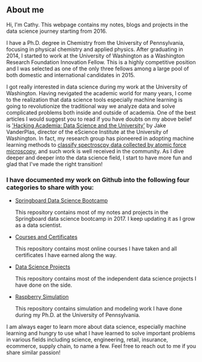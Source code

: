 ## About me
Hi, I'm Cathy. This webpage contains my notes, blogs and projects in the data science journey starting from 2016.

I have a Ph.D. degree in Chemistry from the University of Pennsylvania, focusing in physical chemistry and applied physics. After graduating in 2014, I started to work at the University of Washington as a Washington Research Foundation Innovation Fellow. This is a highly competitive position and I was selected as one of the only three fellows among a large pool of both domestic and international candidates in 2015.

I got really interested in data science during my work at the University of Washington. Having nevigated the academic world for many years, I come to the realization that data science tools especially machine learning is going to revolutionize the traditional way we analyze data and solve complicated problems both inside and outside of academia. One of the best articles I would suggest you to read if you have doubts on my above belief is ['Hacking Academia: Data Science and the University'](https://jakevdp.github.io/blog/2014/08/22/hacking-academia/) by Jake VanderPlas, director of the eScience Institute at the University of Washington. In fact, my research group has pioneered in adopting machine learning methods to [classify spectroscpy data collected by atomic force microscopy](https://pubs.acs.org/doi/abs/10.1021/acs.jcim.5b00722), and such work is well received in the community. As I dive deeper and deeper into the data science field, I start to have more fun and glad that I've made the right transition! 

### I have documented my work on Github into the following four categories to share with you:

- [Springboard Data Science Bootcamp](https://github.com/CathyQian/Springboard_Data_Science)
  
  This repository contains most of my notes and projects in the Springboard data science bootcamp in 2017. I keep updating it as I grow 
  as a data scientist.
  
- [Courses and Certificates](https://github.com/CathyQian/Courses_and_Certificates)
  
  This repository contains most online courses I have taken and all certificates I have earned along the way.
  
- [Data Science Projects](https://github.com/CathyQian/Data_Science_Projects)
  
  This repository contains most of the independent data science projects I have done on the side.
  
- [Raspberry Simulation](https://github.com/CathyQian/Raspberry_Simulation)
  
  This repository contains simulation and modeling work I have done during my Ph.D. at the University of Pennsylvania.

I am always eager to learn more about data science, especially machine learning and hungry to use what I have learned to solve important problems in various fields including science, engineering, retail, insurance, ecommerce, supply chain, to name a few. Feel free to reach out to me if you share similar passion!
